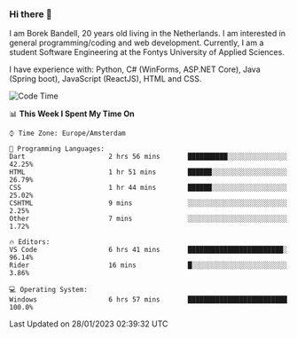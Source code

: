 ### Hi there 👋

I am Borek Bandell, 20 years old living in the Netherlands. I am interested in general programming/coding and web development. Currently, I am a student Software Engineering at the Fontys University of Applied Sciences.

I have experience with: Python, C# (WinForms, ASP.NET Core), Java (Spring boot), JavaScript (ReactJS), HTML and CSS.

<!--START_SECTION:waka-->
![Code Time](http://img.shields.io/badge/Code%20Time-356%20hrs%2011%20mins-blue)

📊 **This Week I Spent My Time On** 

```text
⌚︎ Time Zone: Europe/Amsterdam

💬 Programming Languages: 
Dart                     2 hrs 56 mins       ██████████░░░░░░░░░░░░░░░   42.25% 
HTML                     1 hr 51 mins        ██████░░░░░░░░░░░░░░░░░░░   26.79% 
CSS                      1 hr 44 mins        ██████░░░░░░░░░░░░░░░░░░░   25.02% 
CSHTML                   9 mins              ░░░░░░░░░░░░░░░░░░░░░░░░░   2.25% 
Other                    7 mins              ░░░░░░░░░░░░░░░░░░░░░░░░░   1.72%

🔥 Editors: 
VS Code                  6 hrs 41 mins       ████████████████████████░   96.14% 
Rider                    16 mins             █░░░░░░░░░░░░░░░░░░░░░░░░   3.86%

💻 Operating System: 
Windows                  6 hrs 57 mins       █████████████████████████   100.0%

```


 Last Updated on 28/01/2023 02:39:32 UTC
<!--END_SECTION:waka-->

<!--**tcBorek2002/tcBorek2002** is a ✨ _special_ ✨ repository because its `README.md` (this file) appears on your GitHub profile.

Here are some ideas to get you started:

- 🔭 I’m currently working on ...
- 🌱 I’m currently learning ...
- 👯 I’m looking to collaborate on ...
- 🤔 I’m looking for help with ...
- 💬 Ask me about ...
- 📫 How to reach me: ...
- 😄 Pronouns: ...
- ⚡ Fun fact: ...
-->

